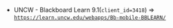  - UNCW - Blackboard Learn 9.1(`client_id=3418`) => [`https://learn.uncw.edu/webapps/Bb-mobile-BBLEARN/`](https://learn.uncw.edu/webapps/Bb-mobile-BBLEARN/)
